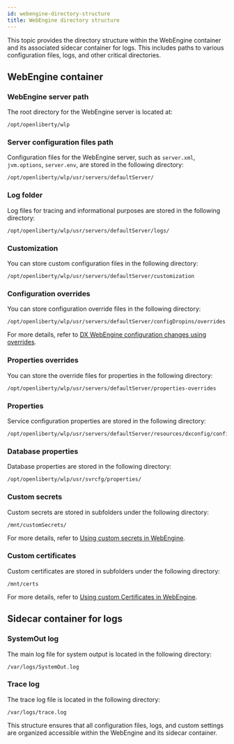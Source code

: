 ```yaml
---
id: webengine-directory-structure
title: WebEngine directory structure
---
```


This topic provides the directory structure within the WebEngine container and its associated sidecar container for logs. This includes paths to various configuration files, logs, and other critical directories.

## WebEngine container

### WebEngine server path

The root directory for the WebEngine server is located at:
```
/opt/openliberty/wlp
```

### Server configuration files path

Configuration files for the WebEngine server, such as `server.xml`, `jvm.options`, `server.env`, are stored in the following directory:

```
/opt/openliberty/wlp/usr/servers/defaultServer/
```

### Log folder

Log files for tracing and informational purposes are stored in the following directory:
```
/opt/openliberty/wlp/usr/servers/defaultServer/logs/
```

### Customization

You can store custom configuration files in the following directory:
```
/opt/openliberty/wlp/usr/servers/defaultServer/customization
```

### Configuration overrides

You can store configuration override files in the following directory: 
```
/opt/openliberty/wlp/usr/servers/defaultServer/configDropins/overrides
```

For more details, refer to [DX WebEngine configuration changes using overrides](./configuration_changes_using_overrides.md).

### Properties overrides

You can store the override files for properties in the following directory:

```
/opt/openliberty/wlp/usr/servers/defaultServer/properties-overrides
```

### Properties

Service configuration properties are stored in the following directory:
```
/opt/openliberty/wlp/usr/servers/defaultServer/resources/dxconfig/config/services
```

### Database properties

Database properties are stored in the following directory:
```
/opt/openliberty/wlp/usr/svrcfg/properties/
```

### Custom secrets

Custom secrets are stored in subfolders under the following directory:

```
/mnt/customSecrets/
```

For more details, refer to [Using custom secrets in WebEngine](../working_with_compose/custom_secrets.md).

### Custom certificates

Custom certificates are stored in subfolders under the following directory:

```
/mnt/certs
```

For more details, refer to [Using custom Certificates in WebEngine](../working_with_compose/custom_certificates.md).

## Sidecar container for logs

### SystemOut log

The main log file for system output is located in the following directory:
```
/var/logs/SystemOut.log
```

### Trace log

The trace log file is located in the following directory:
```
/var/logs/trace.log
```

This structure ensures that all configuration files, logs, and custom settings are organized accessible within the WebEngine and its sidecar container.
